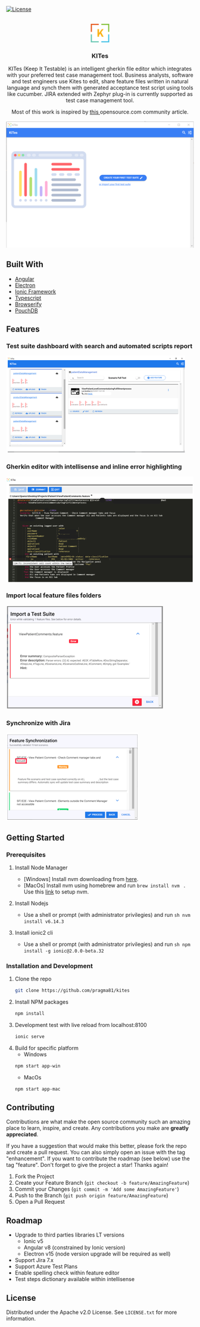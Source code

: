 <div id="top"></div>

<!-- PROJECT SHIELDS -->
<!--
*** I'm using markdown "reference style" links for readability.
*** Reference links are enclosed in brackets [ ] instead of parentheses ( ).
*** See the bottom of this document for the declaration of the reference variables
*** for contributors-url, forks-url, etc. This is an optional, concise syntax you may use.
*** https://www.markdownguide.org/basic-syntax/#reference-style-links
-->

[![License](https://img.shields.io/badge/License-Apache_2.0-blue.svg)](https://opensource.org/licenses/Apache-2.0)

<!-- PROJECT LOGO -->
<br />
<div align="center">
  <a href="https://github.com/pragma81/kites">
    <img src="images/kites-icon_48x48x32.png" alt="Logo" width="50" height="50">
  </a>

<h3 align="center">KITes</h3>

  <p align="center">
    KITes (Keep It Testable) is an intelligent gherkin file editor which integrates with your preferred test case management tool. Business analysts, software and test engineers use Kites to edit, share feature files written in natural language and synch them with generated acceptance test script using tools like cucumber. JIRA extended with Zephyr plug-in is currently supported as test case management tool.
  </p>
    <p align="center">
    Most of this work is inspired by <a href="https://opensource.com/article/18/11/continuous-testing-wrong"> this </a> opensource.com community article.
    <br />
    <br />
    <img src="images/kites.png" alt="main" >
  </p>
</div>

## Built With

* [Angular](https://angular.io/)
* [Electron](https://www.electronjs.org/)
* [Ionic Framework](https://ionicframework.com/)
* [Typescript](https://www.typescriptlang.org/)
* [Browserify](https://browserify.org/)
* [PouchDB](https://pouchdb.com/)




<!-- Features -->
## Features

### Test suite dashboard with search and automated scripts report

![Test suite dashboard][dashboard]
  
### Gherkin editor with intellisense and inline error highlighting

![Editor][editor]

### Import local feature files folders
![Import][import]

### Synchronize with Jira
![Synchronize][Synchronize]



<!-- GETTING STARTED -->
## Getting Started


### Prerequisites

1. Install Node Manager
   - [Windows] Install nvm downloading from [here](https://github.com/coreybutler/nvm-windows).
   - [MacOs] Install nvm using homebrew and run ```brew install nvm ``` . Use this [link](https://tecadmin.net/install-nvm-macos-with-homebrew/) to setup nvm.

2. Install Nodejs
    - Use a shell or prompt (with administrator privilegies) and run ```sh nvm install v6.14.3```

3. Install ionic2 cli
    - Use a shell or prompt (with administrator privilegies) and run ```sh npm install -g ionic@2.0.0-beta.32```

### Installation and Development

1. Clone the repo
   ```sh
   git clone https://github.com/pragma81/kites
   ```
3. Install NPM packages
   ```sh
   npm install
   ```
4. Development test with live reload from localhost:8100
   ```sh
   ionic serve
   ```
5. Build for specific platform
    - Windows
    ```sh
    npm start app-win 
    ```
    - MacOs
    ```sh
    npm start app-mac
    ```




<!-- CONTRIBUTING -->
## Contributing

Contributions are what make the open source community such an amazing place to learn, inspire, and create. Any contributions you make are **greatly appreciated**.

If you have a suggestion that would make this better, please fork the repo and create a pull request. You can also simply open an issue with the tag "enhancement". If you want to contribute the roadmap (see below) use the tag "feature".
Don't forget to give the project a star! Thanks again!

1. Fork the Project
2. Create your Feature Branch (`git checkout -b feature/AmazingFeature`)
3. Commit your Changes (`git commit -m 'Add some AmazingFeature'`)
4. Push to the Branch (`git push origin feature/AmazingFeature`)
5. Open a Pull Request

<!-- ROADMAP -->
## Roadmap

- Upgrade to third parties libraries LT versions
    - Ionic v5
    - Angular v8 (constrained by Ionic version)
    - Electron v15 (node version upgrade will be required as well) 
- Support Jira 7.x
- Support Azure Test Plans
- Enable spelling check within feature editor
- Test steps dictionary available within intellisense



<!-- LICENSE -->
## License

Distributed under the Apache v2.0 License. See `LICENSE.txt` for more information.



<!-- MARKDOWN LINKS & IMAGES -->
<!-- https://www.markdownguide.org/basic-syntax/#reference-style-links -->
[contributors-shield]: https://img.shields.io/github/contributors/github_username/repo_name.svg?style=for-the-badge
[contributors-url]: https://github.com/github_username/repo_name/graphs/contributors
[forks-shield]: https://img.shields.io/github/forks/github_username/repo_name.svg?style=for-the-badge
[forks-url]: https://github.com/github_username/repo_name/network/members
[stars-shield]: https://img.shields.io/github/stars/github_username/repo_name.svg?style=for-the-badge
[stars-url]: https://github.com/github_username/repo_name/stargazers
[issues-shield]: https://img.shields.io/github/issues/github_username/repo_name.svg?style=for-the-badge
[issues-url]: https://github.com/github_username/repo_name/issues
[license-shield]: https://img.shields.io/github/license/github_username/repo_name.svg?style=for-the-badge
[license-url]: https://github.com/github_username/repo_name/blob/master/LICENSE.txt
[linkedin-shield]: https://img.shields.io/badge/-LinkedIn-black.svg?style=for-the-badge&logo=linkedin&colorB=555
[linkedin-url]: https://linkedin.com/in/linkedin_username
[dashboard]: images/dashboard.png
[editor]: images/editor.png
[import]: images/import.png
[synchronize]: images/synchronize.png
